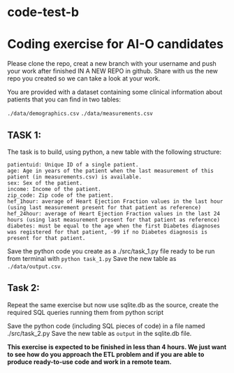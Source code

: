 # code-test-b

# Coding exercise for AI-O candidates

Please clone the repo, creat a new branch with your username and push your work after finished IN A NEW REPO in github.
Share with us the new repo you created so we can take a look at your work.

You are provided with a dataset containing some clinical information about patients that you can find in two tables:

`./data/demographics.csv`
`./data/measurements.csv`

## TASK 1:

The task is to build, using python, a new table with the following structure:

```
patientuid: Unique ID of a single patient.
age: Age in years of the patient when the last measurement of this patient (in measurements.csv) is available.
sex: Sex of the patient.
income: Income of the patient.
zip_code: Zip code of the patient.
hef_1hour: average of Heart Ejection Fraction values in the last hour (using last measurement present for that patient as reference)
hef_24hour: average of Heart Ejection Fraction values in the last 24 hours (using last measurement present for that patient as reference)
diabetes: must be equal to the age when the first Diabetes diagnoses was registered for that patient, -99 if no Diabetes diagnosis is present for that patient.
```
Save the python code you create as a ./src/task_1.py file ready to be run from terminal with `python task_1.py`
Save the new table as `./data/output.csv`.

## Task 2:

Repeat the same exercise but now use sqlite.db as the source, create the required SQL queries running them from python script

Save the python code (including SQL pieces of code) in a file named ./src/task_2.py
Save the new table as `output` in the sqlite.db file.

**This exercise is expected to be finished in less than 4 hours. We just want to see how do you approach the ETL problem and if you are able to produce ready-to-use code and work in a remote team.**

